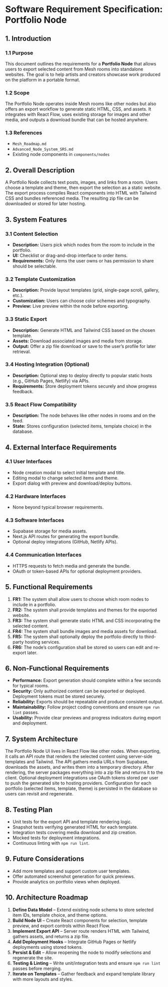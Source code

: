 # Software Requirement Specification: Portfolio Node

## 1. Introduction
### 1.1 Purpose
This document outlines the requirements for a **Portfolio Node** that allows users to export selected content from Mesh rooms into standalone websites. The goal is to help artists and creators showcase work produced on the platform in a portable format.

### 1.2 Scope
The Portfolio Node operates inside Mesh rooms like other nodes but also offers an export workflow to generate static HTML, CSS, and assets. It integrates with React Flow, uses existing storage for images and other media, and outputs a download bundle that can be hosted anywhere.

### 1.3 References
- `Mesh_Roadmap.md`
- `Advanced_Node_System_SRS.md`
- Existing node components in `components/nodes`

## 2. Overall Description
A Portfolio Node collects text posts, images, and links from a room. Users choose a template and theme, then export the selection as a static website. The export process compiles React components into HTML with Tailwind CSS and bundles referenced media. The resulting zip file can be downloaded or stored for later hosting.

## 3. System Features
### 3.1 Content Selection
- **Description:** Users pick which nodes from the room to include in the portfolio.
- **UI:** Checklist or drag-and-drop interface to order items.
- **Requirements:** Only items the user owns or has permission to share should be selectable.

### 3.2 Template Customization
- **Description:** Provide layout templates (grid, single-page scroll, gallery, etc.).
- **Customization:** Users can choose color schemes and typography.
- **Preview:** Live preview within the node before exporting.

### 3.3 Static Export
- **Description:** Generate HTML and Tailwind CSS based on the chosen template.
- **Assets:** Download associated images and media from storage.
- **Output:** Offer a zip file download or save to the user’s profile for later retrieval.

### 3.4 Hosting Integration (Optional)
- **Description:** Optional step to deploy directly to popular static hosts (e.g., GitHub Pages, Netlify) via APIs.
- **Requirements:** Store deployment tokens securely and show progress feedback.

### 3.5 React Flow Compatibility
- **Description:** The node behaves like other nodes in rooms and on the feed.
- **State:** Stores configuration (selected items, template choice) in the database.

## 4. External Interface Requirements
### 4.1 User Interfaces
- Node creation modal to select initial template and title.
- Editing modal to change selected items and theme.
- Export dialog with preview and download/deploy buttons.

### 4.2 Hardware Interfaces
- None beyond typical browser requirements.

### 4.3 Software Interfaces
- Supabase storage for media assets.
- Next.js API routes for generating the export bundle.
- Optional deploy integrations (GitHub, Netlify APIs).

### 4.4 Communication Interfaces
- HTTPS requests to fetch media and generate the bundle.
- OAuth or token-based APIs for optional deployment providers.

## 5. Functional Requirements
1. **FR1:** The system shall allow users to choose which room nodes to include in a portfolio.
2. **FR2:** The system shall provide templates and themes for the exported website.
3. **FR3:** The system shall generate static HTML and CSS incorporating the selected content.
4. **FR4:** The system shall bundle images and media assets for download.
5. **FR5:** The system shall optionally deploy the portfolio directly to third-party hosting services.
6. **FR6:** The node’s configuration shall be stored so users can edit and re-export later.

## 6. Non-Functional Requirements
- **Performance:** Export generation should complete within a few seconds for typical rooms.
- **Security:** Only authorized content can be exported or deployed. Deployment tokens must be stored securely.
- **Reliability:** Exports should be repeatable and produce consistent output.
- **Maintainability:** Follow project coding conventions and ensure `npm run lint` passes.
- **Usability:** Provide clear previews and progress indicators during export and deployment.

## 7. System Architecture
The Portfolio Node UI lives in React Flow like other nodes. When exporting, it calls an API route that renders the selected content using server-side templates and Tailwind. The API gathers media URLs from Supabase, downloads the assets, and writes them into a temporary directory. After rendering, the server packages everything into a zip file and returns it to the client. Optional deployment integrations use OAuth tokens stored per user to push the generated site to hosting providers. Configuration for each portfolio (selected items, template, theme) is persisted in the database so users can revisit and regenerate.

## 8. Testing Plan
- Unit tests for the export API and template rendering logic.
- Snapshot tests verifying generated HTML for each template.
- Integration tests covering media download and zip creation.
- Mocked tests for deployment integrations.
- Continuous linting with `npm run lint`.

## 9. Future Considerations
- Add more templates and support custom user templates.
- Offer automated screenshot generation for quick previews.
- Provide analytics on portfolio views when deployed.

## 10. Architecture Roadmap
1. **Define Data Model** – Extend existing node schema to store selected item IDs, template choice, and theme options.
2. **Build Node UI** – Create React components for selection, template preview, and export controls within React Flow.
3. **Implement Export API** – Server route renders HTML with Tailwind, gathers assets, and returns a zip file.
4. **Add Deployment Hooks** – Integrate GitHub Pages or Netlify deployments using stored tokens.
5. **Persist & Edit** – Allow reopening the node to modify selections and regenerate the site.
6. **Testing & Linting** – Write unit/integration tests and ensure `npm run lint` passes before merging.
7. **Iterate on Templates** – Gather feedback and expand template library with more layouts and styles.
